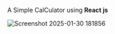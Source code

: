 A Simple CalCulator using **React js**

![Screenshot 2025-01-30 181856](https://github.com/user-attachments/assets/b3b45181-18c8-4cb6-96e5-1c1472f71f15)
